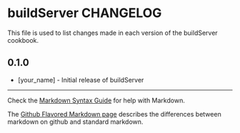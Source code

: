 buildServer CHANGELOG
=====================

This file is used to list changes made in each version of the buildServer cookbook.

0.1.0
-----
- [your_name] - Initial release of buildServer

- - -
Check the [Markdown Syntax Guide](http://daringfireball.net/projects/markdown/syntax) for help with Markdown.

The [Github Flavored Markdown page](http://github.github.com/github-flavored-markdown/) describes the differences between markdown on github and standard markdown.
